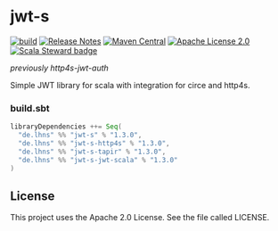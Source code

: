 # jwt-s

[![build](https://github.com/lhns/jwt-s/actions/workflows/build.yml/badge.svg)](https://github.com/lhns/jwt-s/actions/workflows/build.yml)
[![Release Notes](https://img.shields.io/github/release/lhns/jwt-s.svg?maxAge=3600)](https://github.com/lhns/jwt-s/releases/latest)
[![Maven Central](https://img.shields.io/maven-central/v/de.lhns/jwt-s_2.13)](https://search.maven.org/artifact/de.lhns/jwt-s_2.13)
[![Apache License 2.0](https://img.shields.io/github/license/lhns/jwt-s.svg?maxAge=3600)](https://www.apache.org/licenses/LICENSE-2.0)
[![Scala Steward badge](https://img.shields.io/badge/Scala_Steward-helping-blue.svg?style=flat&logo=data:image/png;base64,iVBORw0KGgoAAAANSUhEUgAAAA4AAAAQCAMAAAARSr4IAAAAVFBMVEUAAACHjojlOy5NWlrKzcYRKjGFjIbp293YycuLa3pYY2LSqql4f3pCUFTgSjNodYRmcXUsPD/NTTbjRS+2jomhgnzNc223cGvZS0HaSD0XLjbaSjElhIr+AAAAAXRSTlMAQObYZgAAAHlJREFUCNdNyosOwyAIhWHAQS1Vt7a77/3fcxxdmv0xwmckutAR1nkm4ggbyEcg/wWmlGLDAA3oL50xi6fk5ffZ3E2E3QfZDCcCN2YtbEWZt+Drc6u6rlqv7Uk0LdKqqr5rk2UCRXOk0vmQKGfc94nOJyQjouF9H/wCc9gECEYfONoAAAAASUVORK5CYII=)](https://scala-steward.org)

*previously http4s-jwt-auth*

Simple JWT library for scala with integration for circe and http4s.

### build.sbt
```sbt
libraryDependencies ++= Seq(
  "de.lhns" %% "jwt-s" % "1.3.0",
  "de.lhns" %% "jwt-s-http4s" % "1.3.0",
  "de.lhns" %% "jwt-s-tapir" % "1.3.0",
  "de.lhns" %% "jwt-s-jwt-scala" % "1.3.0"
)
```

## License
This project uses the Apache 2.0 License. See the file called LICENSE.
